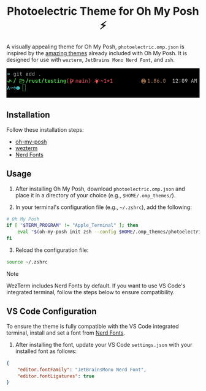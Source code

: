<h1 align="center">Photoelectric Theme for Oh My Posh ⚡</h1>

A visually appealing theme for Oh My Posh, `photoelectric.omp.json` is inspired by the [amazing themes](https://ohmyposh.dev/docs/themes) already included with Oh My Posh. It is designed for use with `wezterm`, `JetBrains Mono Nerd Font`, and `zsh`.

<div style="text-align: center;">
  <img src="img.png" alt="Image"/>
</div>

## Installation

Follow these installation steps:

*   [oh-my-posh](https://ohmyposh.dev/docs/installation/linux)
*   [wezterm](https://wezterm.org/installation.html)
*   [Nerd Fonts](https://www.nerdfonts.com/font-downloads)

## Usage

1.  After installing Oh My Posh, download `photoelectric.omp.json` and place it in a directory of your choice (e.g., `$HOME/.omp_themes/`).

2.  In your terminal's configuration file (e.g., `~/.zshrc`), add the following:

```sh
# Oh My Posh
if [ "$TERM_PROGRAM" != "Apple_Terminal" ]; then
    eval "$(oh-my-posh init zsh --config $HOME/.omp_themes/photoelectric.omp.json)"
fi
```

3.  Reload the configuration file:

```sh
source ~/.zshrc
```

> [!NOTE]
> WezTerm includes Nerd Fonts by default. If you want to use VS Code's integrated terminal, follow the steps below to ensure compatibility.

## VS Code Configuration

To ensure the theme is fully compatible with the VS Code integrated terminal, install and set a font from [Nerd Fonts](https://www.nerdfonts.com/font-downloads).

1.  After installing the font, update your VS Code `settings.json` with your installed font as follows:

```json
{
    "editor.fontFamily": "JetBrainsMono Nerd Font",
    "editor.fontLigatures": true
}
```

